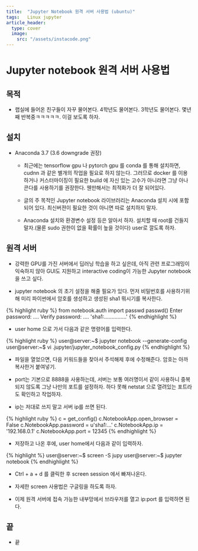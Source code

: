 ```yaml
---
title:  "Jupyter Notebook 원격 서버 사용법 (ubuntu)"
tags:	Linux jupyter
article_header:
  type: cover
  image:
    src: "/assets/instacode.png"
---
```


# Jupyter notebook 원격 서버 사용법
## 목적
- 랩실에 들어온 친구들이 자꾸 물어본다. 4학년도 물어본다. 3학년도 물어본다. 몇년째 반복중ㅋㅋㅋㅋㅋ. 이걸 보도록 하자.

## 설치

- Anaconda 3.7 (3.6 downgrade 권장)
    - 최근에는 tensorflow gpu 나 pytorch gpu 를 conda 를 통해 설치하면, cudnn 과 같은 별개의 작업을 필요로 하지 않는다. 그러므로 docker 를 이용하거나 커스터마이징이 필요한 build 에 자신 있는 고수가 아니라면 그냥 아나콘다를 사용하기를 권장한다. 웬만해서는 최적화가 더 잘 되어있다.

    - 글의 주 목적인 Jupyter notebook 라이브러리는 Anaconda 설치 시에 포함되어 있다. 최신버젼이 필요한 것이 아니면 따로 설치하지 말자.

    - Anaconda 설치와 환경변수 설정 등은 알아서 하자. 설치할 때 root를 건들지 말자.(물론 sudo 권한이 없을 확률이 높을 것이다) user로 깔도록 하자.

## 원격 서버

- 강력한 GPU를 가진 서버에서 딥러닝 학습을 하고 싶은데, 아직 관련 프로그래밍이 익숙하지 않아 GUI도 지원하고 interactive coding이 가능한 Jupyter notebook을 쓰고 싶다.

- jupyter notebook 의 초기 설정을 해줄 필요가 있다. 먼저 비밀번호를 사용하기위해 미리 파이썬에서 암호를 생성하고 생성된 sha1 뭐시기를 복사한다.

{% highlight ruby %}
from notebook.auth import passwd
passwd()
Enter password: ....
Verify password: ....
'sha1:...............'
{% endhighlight %}

- user home 으로 가서 다음과 같은 명령어를 입력한다.

{% highlight ruby %}
user@server:~$ jupyter notebook --generate-config
user@server:~$ vi .jupyter/jupyter_notebook_config.py
{% endhighlight %}

- 파일을 열었으면, 다음 키워드들을 찾아서 주석해제 후에 수정해준다. 암호는 아까 복사한거 붙여넣기.

- port는 기본으로 8888을 사용하는데, 서버는 보통 여러명이서 같이 사용하니 중복되지 않도록 그냥 나만의 포트를 설정하자. 하다 못해 netstat 으로 열려있는 포트라도 확인하고 작업하자.

- ip는 저대로 쓰지 말고 서버 ip를 쓰면 된다.

{% highlight ruby %}
c = get_config()
c.NotebookApp.open_browser = False
c.NotebookApp.password = u'sha1:...'
c.NotebookApp.ip = '192.168.0.1'
c.NotebookApp.port = 12345
{% endhighlight %}

- 저장하고 나온 후에, user home에서 다음과 같이 입력하자.

{% highlight %}
user@server:~$ screen -S jupy
user@server:~$ jupyter notebook
{% endhighlight %}

- Ctrl + a + d 를 클릭한 후 screen session 에서 빠져나온다.

- 자세한 screen 사용법은 구글링을 하도록 하자.

- 이제 원격 서버에 접속 가능한 내부망에서 브라우저를 열고 ip:port 를 입력하면 된다.

## 끝
- 끝